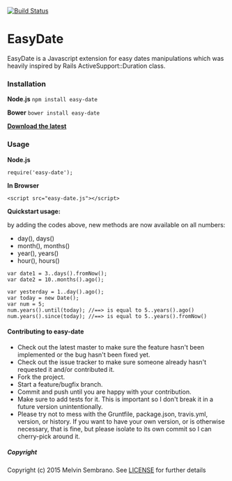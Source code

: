 [![Build Status](https://travis-ci.org/melvinsembrano/easy-date.svg?branch=master)](https://travis-ci.org/melvinsembrano/easy-date)
# EasyDate
EasyDate is a Javascript extension for easy dates manipulations which was
heavily inspired by Rails ActiveSupport::Duration class.

### Installation
**Node.js** `npm install easy-date`

**Bower** `bower install easy-date`

[**Download the latest**](https://github.com/melvinsembrano/easy-date/archive/master.zip)

### Usage
**Node.js**
```
require('easy-date');
```
**In Browser**
```
<script src="easy-date.js"></script>
```
**Quickstart usage:**

by adding the codes above, new methods are now available on all numbers:
* day(), days()
* month(), months()
* year(), years()
* hour(), hours()
```
var date1 = 3..days().fromNow();
var date2 = 10..months().ago();

var yesterday = 1..day().ago();
var today = new Date();
var num = 5;
num.years().until(today); //==> is equal to 5..years().ago()
num.years().since(today); //==> is equal to 5..years().fromNow()

```

#### Contributing to easy-date
* Check out the latest master to make sure the feature hasn't been implemented or the bug hasn't been fixed yet.
* Check out the issue tracker to make sure someone already hasn't requested it and/or contributed it.
* Fork the project.
* Start a feature/bugfix branch.
* Commit and push until you are happy with your contribution.
* Make sure to add tests for it. This is important so I don't break it in a future version unintentionally.
* Please try not to mess with the Gruntfile, package.json, travis.yml, version, or history. If you want to have your own version, or is otherwise necessary, that is fine, but please isolate to its own commit so I can cherry-pick around it.

##### Copyright
Copyright (c) 2015 Melvin Sembrano. See [LICENSE](LICENSE) for further details
